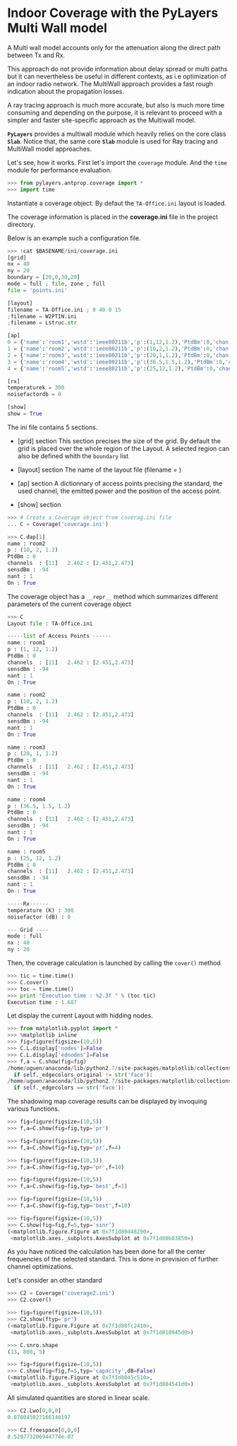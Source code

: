 #  Indoor Coverage with the PyLayers Multi Wall model


A Multi wall model accounts only for the attenuation along the direct path between Tx and Rx.


This approach do not provide information about delay spread or multi paths but it can nevertheless be useful in different contexts, as i.e optimization of an indoor radio network. The MultiWall approach provides a fast rough indication about the propagation losses.

A ray tracing approach is much more accurate, but  also is much more time consuming and depending on the purpose, it is relevant
 to proceed with a simpler and faster site-specific approach as the Multiwall model.


**`PyLayers`** provides a multiwall module which heavily relies on the core class **`Slab`**. Notice that, the same core **`Slab`** module is used for Ray tracing and MultiWall model approaches.

Let's see, how it works.
First let's import the `coverage` module. And the `time` module for performance evaluation.

```python
>>> from pylayers.antprop.coverage import *
>>> import time
```

Instantiate a coverage object.
By defaut the `TA-Office.ini` layout is loaded.

The coverage information is placed in the **coverage.ini** file in the project directory.

Below is an example such a configuration file.

```python
>>> !cat $BASENAME/ini/coverage.ini
[grid]
nx = 40
ny = 20
boundary = [20,0,30,20]
mode = full ; file, zone , full 
file = 'points.ini'

[layout]
filename = TA-Office.ini ; 0 40 0 15
;filename = W2PTIN.ini
;filename = Lstruc.str

[ap]
0 = {'name':'room1','wstd':'ieee80211b','p':(1,12,1.2),'PtdBm':0,'chan':[11],'on':True} 
1 = {'name':'room2','wstd':'ieee80211b','p':(10,2,1.2),'PtdBm':0,'chan':[11],'on':True} 
2 = {'name':'room3','wstd':'ieee80211b','p':(20,1,1.2),'PtdBm':0,'chan':[11],'on':True} 
3 = {'name':'room4','wstd':'ieee80211b','p':(36.5,1.5,1.2),'PtdBm':0,'chan':[11],'on':True} 
4 = {'name':'room5','wstd':'ieee80211b','p':(25,12,1.2),'PtdBm':0,'chan':[11],'on':True} 

[rx]
temperaturek = 300
noisefactordb = 0 

[show]
show = True
```

The ini file contains 5 sections.

+ [grid] section
    This section precises the size of the grid. By default the grid is placed over the whole region of the Layout.
    A selected region can also be defined whith the `boundary` list
+ [layout] section
    The name of the layout file (filename = )
+ [ap] section
    A dictionnary of access points precising the standard, the used channel, the emitted power and the position
    of the access point.

+ [show] section


```python
>>> # Create a Coverage object from coverag.ini file
... C = Coverage('coverage.ini')
```



```python
>>> C.dap[1]
name : room2
p : (10, 2, 1.2)
PtdBm : 0
channels  : [11]   2.462 : [2.451,2.473]
sensdBm : -94
nant : 1
On : True
```


The coverage object has a `__repr__` method which summarizes different parameters of the current coverage object

```python
>>> C
Layout file : TA-Office.ini

-----list of Access Points ------
name : room1
p : (1, 12, 1.2)
PtdBm : 0
channels  : [11]   2.462 : [2.451,2.473]
sensdBm : -94
nant : 1
On : True

name : room2
p : (10, 2, 1.2)
PtdBm : 0
channels  : [11]   2.462 : [2.451,2.473]
sensdBm : -94
nant : 1
On : True

name : room3
p : (20, 1, 1.2)
PtdBm : 0
channels  : [11]   2.462 : [2.451,2.473]
sensdBm : -94
nant : 1
On : True

name : room4
p : (36.5, 1.5, 1.2)
PtdBm : 0
channels  : [11]   2.462 : [2.451,2.473]
sensdBm : -94
nant : 1
On : True

name : room5
p : (25, 12, 1.2)
PtdBm : 0
channels  : [11]   2.462 : [2.451,2.473]
sensdBm : -94
nant : 1
On : True

-----Rx------
temperature (K) : 300
noisefactor (dB) : 0

--- Grid ----
mode : full
nx : 40
ny : 20
```

Then, the coverage calculation is launched by calling the `cover()` method


```python
>>> tic = time.time()
>>> C.cover()
>>> toc = time.time()
>>> print "Execution time : %2.3f " % (toc-tic)
Execution time : 1.687
```

Let display the current Layout with hidding nodes.

```python
>>> from matplotlib.pyplot import *
>>> %matplotlib inline
>>> fig=figure(figsize=(10,5))
>>> C.L.display['nodes']=False
>>> C.L.display['ednodes']=False
>>> f,a = C.show(fig=fig)
/home/uguen/anaconda/lib/python2.7/site-packages/matplotlib/collections.py:650: FutureWarning: elementwise comparison failed; returning scalar instead, but in the future will perform elementwise comparison
  if self._edgecolors_original != str('face'):
/home/uguen/anaconda/lib/python2.7/site-packages/matplotlib/collections.py:590: FutureWarning: elementwise comparison failed; returning scalar instead, but in the future will perform elementwise comparison
  if self._edgecolors == str('face'):
```


The shadowing map coverage results can be displayed by invoquing various functions.

```python
>>> fig=figure(figsize=(10,5))
>>> f,a=C.show(fig=fig,typ='pr')
```

```python
>>> fig=figure(figsize=(10,5))
>>> f,a=C.show(fig=fig,typ='pr',f=4)
```

```python
>>> fig=figure(figsize=(10,5))
>>> f,a=C.show(fig=fig,typ='pr',f=10)
```

```python
>>> fig=figure(figsize=(10,5))
>>> f,a=C.show(fig=fig,typ='best',f=1)
```

```python
>>> fig=figure(figsize=(10,5))
>>> f,a=C.show(fig=fig,typ='best',f=10)
```

```python
>>> fig=figure(figsize=(10,5))
>>> C.show(fig=fig,f=5,typ='sinr')
(<matplotlib.figure.Figure at 0x7f1d80d48290>,
 <matplotlib.axes._subplots.AxesSubplot at 0x7f1d80b83850>)
```

As you have noticed the calculation has been done for all the center frequencies of the selected standard.
This is done in prevision of further channel optimizations.

Let's consider an other standard

```python
>>> C2 = Coverage('coverage2.ini')
>>> C2.cover()
```

```python
>>> fig=figure(figsize=(10,5))
>>> C2.show(ftyp='pr')
(<matplotlib.figure.Figure at 0x7f1d80fc2410>,
 <matplotlib.axes._subplots.AxesSubplot at 0x7f1d810945d0>)
```

```python
>>> C.snro.shape
(13, 800, 5)
```

```python
>>> fig=figure(figsize=(10,5))
>>> C.show(fig=fig,f=5,typ='capacity',dB=False)
(<matplotlib.figure.Figure at 0x7f1d8045c510>,
 <matplotlib.axes._subplots.AxesSubplot at 0x7f1d804541d0>)
```

All simulated quantities are stored in linear scale.

```python
>>> C2.Lwo[0,0,0]
0.078045027166146197
```

```python
>>> C2.freespace[0,0,0]
8.520773206944774e-07
```

